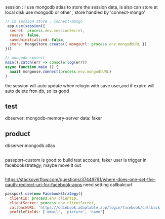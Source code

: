 session : I use mongodb atlas to store the session data, is also can store at local disk use mongodb or other ,
store handled by 'connect-mongo' 
```js
// in session store , connect-mongo 
 app.use(session({
  secret: process.env.sessionSecret,
  resave: false,
  saveUninitialized: false,
  store: MongoStore.create({ mongoUrl: process.env.mongodbURL })
}))
```
```js
// mongodb connect
main().catch(err => console.log(err))
async function main () {
  await mongoose.connect(process.env.mongodbURL)
}
```
the session will auto update when relogin with save user,and if expire will auto delete fron db, so its good


## test 
dbserver: mongodb-memory-server
data: faker
## product
dbserver:mongodb atlas



##
passport-custom is good to build test account,
faker user is trigger in facebookstrategy, maybe move it out

##
https://stackoverflow.com/questions/37449761/where-does-one-set-the-oauth-redirect-uri-for-facebook-apps
need setting callbakcurl
```js
passport.use(new FacebookStrategy({
  clientID: process.env.clientID,
  clientSecret: process.env.clientSecret,
  callbackURL: 'https://odinbook.adaptable.app/login/facebook/callback',
  profileFields: ['email', 'picture', 'name']
```